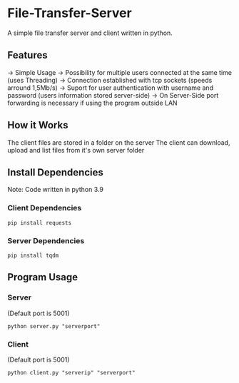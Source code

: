 # File-Transfer-Server
A simple file transfer server and client written in python.

## Features
-> Simple Usage
-> Possibility for multiple users connected at the same time (uses Threading)
-> Connection established with tcp sockets (speeds arround 1,5Mb/s)
-> Suport for user authentication with username and password (users information stored server-side)
-> On Server-Side port forwarding is necessary if using the program outside LAN

## How it Works
The client files are stored in a folder on the server
The client can download, upload and list files from it's own server folder

## Install Dependencies
Note: Code written in python 3.9

### Client Dependencies
```
pip install requests
```

### Server Dependencies
```
pip install tqdm
```

## Program Usage

### Server
(Default port is 5001)

```
python server.py "serverport"
```

### Client
(Default port is 5001)

```
python client.py "serverip" "serverport"
```

